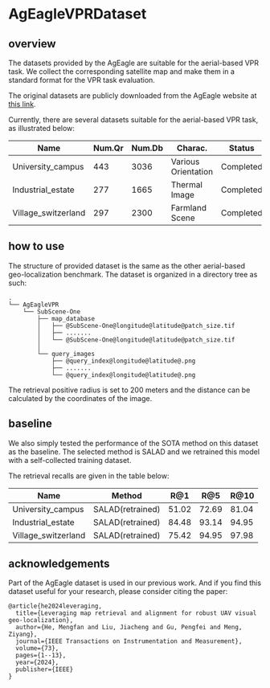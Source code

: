 # AgEagleVPRDataset

## overview
The datasets provided by the AgEagle are suitable for the aerial-based VPR task. We collect the corresponding satellite map and make them in a standard format for the VPR task evaluation.

The original datasets are publicly downloaded from the AgEagle website at [this link](https://ageagle.com/resources/?filter_by=data-set). 

Currently, there are several datasets suitable for the aerial-based VPR task, as illustrated below:

| Name | Num.Qr | Num.Db | Charac. | Status | 
|---------|---------|---------|---------|---------|
| University_campus   | 443  | 3036  | Various Orientation  | Completed |
| Industrial_estate   | 277  | 1665  | Thermal Image   | Completed |
| Village_switzerland   | 297  | 2300  | Farmland Scene   | Completed |


## how to use
The structure of provided dataset is the same as the other aerial-based geo-localization benchmark. The dataset is organized in a directory tree as such:

```
.
└── AgEagleVPR
    └── SubScene-One
        ├── map_database
        │   ├── @SubScene-One@longitude@latitude@patch_size.tif
        │   ├── .......    
        │   └── @SubScene-One@longitude@latitude@patch_size.tif
        │
        └── query_images
            ├── @query_index@longitude@latitude@.png
            ├── .......    
            └── @query_index@longitude@latitude@.png
```

The retrieval positive radius is set to 200 meters and the distance can be calculated by the coordinates of the image.

## baseline
We also simply tested the performance of the SOTA method on this dataset as the baseline. The selected method is SALAD and we retrained this model with a self-collected training dataset.

The retrieval recalls are given in the table below:

| Name | Method | R@1 | R@5 | R@10 |
|---------|---------|---------|---------|---------|
| University_campus   | SALAD(retrained)   | 51.02 | 72.69 | 81.04 |
| Industrial_estate   | SALAD(retrained)   | 84.48 | 93.14 | 94.95 |
| Village_switzerland   | SALAD(retrained)   | 75.42 | 94.95 | 97.98 |

## acknowledgements
Part of the AgEagle dataset is used in our previous work. And if you find this dataset useful for your research, please consider citing the paper:
```
@article{he2024leveraging,
  title={Leveraging map retrieval and alignment for robust UAV visual geo-localization},
  author={He, Mengfan and Liu, Jiacheng and Gu, Pengfei and Meng, Ziyang},
  journal={IEEE Transactions on Instrumentation and Measurement},
  volume={73},
  pages={1--13},
  year={2024},
  publisher={IEEE}
}
```
